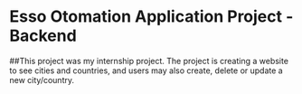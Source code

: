 # Esso Otomation Application Project - Backend

##This project was my internship project. The project is creating a website to see cities and countries, and users may also create, delete or update a new city/country.
